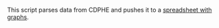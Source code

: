 This script parses data from CDPHE and pushes it to a [spreadsheet with graphs](https://docs.google.com/spreadsheets/d/1dfP3WLeU9T2InpIzNyo65R8d_e7NpPea9zKaldEdYRA/edit?usp=sharing).